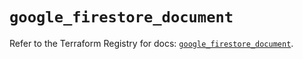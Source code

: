 # `google_firestore_document`

Refer to the Terraform Registry for docs: [`google_firestore_document`](https://registry.terraform.io/providers/hashicorp/google/6.49.0/docs/resources/firestore_document).
